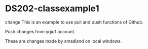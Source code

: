 # DS202-classexample1

change
This is an example to use pull and push functions of Github.

Push changes from yqiu1 account.


These are changes made by smadland on local windows.